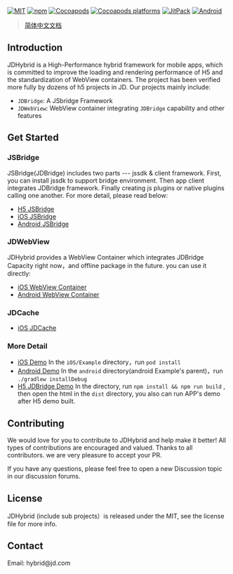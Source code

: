 [![MIT](https://img.shields.io/github/license/JDFED/JDHybrid)](https://cocoapods.org/pods/JDHybrid) [![npm](https://img.shields.io/npm/v/jdhybrid_jdbridge)](https://www.npmjs.com/package/jdhybrid_jdbridge) [![Cocoapods](https://img.shields.io/cocoapods/v/JDHybrid)](https://cocoapods.org/pods/JDHybrid) [![Cocoapods platforms](https://img.shields.io/cocoapods/p/JDHybrid)](https://github.com/JDFED/JDHybrid) [![JitPack](https://img.shields.io/jitpack/version/com.github.JDFED/JDHybrid)](https://jitpack.io/#JDFED/JDHybrid) [![Android](https://img.shields.io/badge/platform-Android-green)](https://github.com/JDFED/JDHybrid)

> [简体中文文档](README-zh-CN.md)

<h2>Introduction</h2>

JDHybrid is a High-Performance hybrid framework for mobile apps, which is committed to improve the loading and rendering performance of H5 and the standardization of WebView containers. The project has been verified more fully by dozens of h5 projects in JD. Our projects mainly include:

* `JDBridge`: A JSbridge Framework
* `JDWebView`: WebView container integrating `JDBridge` capability and other features



<h2>Get Started</h2>

<h3>JSBridge</h3>
JSBridge(JDBridge) includes two parts --- jssdk & client framework. First, you can install jssdk to support bridge environment. Then app client integrates JDBridge framework. Finally creating js plugins or native plugins calling one another. For more detail, please read below:

* [H5 JSBridge](H5/JDBridge/README.md)
* [iOS JSBridge](iOS/JDHybrid/JDBridge/README.md)
* [Android JSBridge](android/JDBridge/README.md)

<h3>JDWebView </h3>
JDHybrid provides a WebView Container which integrates JDBridge Capacity right now，and offline package in the future. you can use it directly:

* [iOS WebView Container](iOS/JDHybrid/JDWebView/README.md)
* [Android WebView Container](android/JDWebView/README.md)

<h3>JDCache </h3>

* [iOS JDCache](iOS/JDHybrid/JDCache/README.md)

<h3>More Detail</h3>

* [iOS Demo](iOS/Example) In the `iOS/Example` directory，run `pod install` 
* [Android Demo](android/example) In the `android` directory(android Example's parent)，run `./gradlew installDebug` 
* [H5 JDBridge Demo](H5/JDBridge/Example) In the directory, run `npm install && npm run build` , then open the html in the `dist` directory, you also can run APP's demo after H5 demo built.

<h2>Contributing</h2>

We would love for you to contribute to JDHybrid and help make it better! All types of contributions are encouraged and valued. Thanks to all contributors. we are very pleasure to accept your PR.

If you have any questions, please feel free to open a new Discussion topic in our discussion forums.

<h2>License</h2>
JDHybrid (include sub projects）is released under the MIT, see the license file for more info.


<h2>Contact</h2>
Email: hybrid@jd.com
